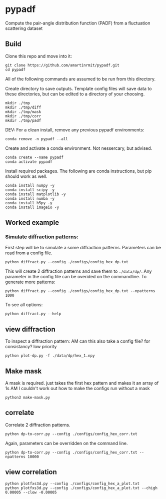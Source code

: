 # pypadf

Compute the pair-angle distribution function (PADF) from a fluctuation scattering dataset





## Build

Clone this repo and move into it:

    git clone https://github.com/amartinrmit/pypadf.git
    cd pypadf

All of the following commands are assumed to be run from this directory.

Create directory to save outputs. Template config files will save data to these directories, but can be edited to a directory of your choosing.

    mkdir ./tmp
    mkdir ./tmp/diff
    mkdir ./tmp/mask
    mkdir ./tmp/corr
    mkdir ./tmp/padf


DEV: For a clean install, remove any previous pypadf environments:

    conda remove -n pypadf --all

Create and activate a conda environment. Not nessercary, but advised.

    conda create --name pypadf
    conda activate pypadf

Install required packages. The following are conda instructions, but pip should work as well.

    conda install numpy -y
    conda install scipy -y
    conda install matplotlib -y
    conda install numba -y
    conda install h5py -y
    conda install imageio -y



## Worked example



###  Simulate diffraction patterns:

First step will be to simulate a some diffraction patterns. Parameters can be read from a config file.

    python diffract.py --config ./configs/config_hex_dp.txt

This will create 2 diffraction patterns and save them to `./data/dp/`. 
Any parameter in the config file can be overided on the commandline. To generate more patterns:

    python diffract.py --config ./configs/config_hex_dp.txt --npatterns 1000

To see all options:
    
    python diffract.py --help




## view diffraction

To inspect a diffraction pattern: AM can this also take a config file? for consistancy? low priority

    python plot-dp.py -f ./data/dp/hex_1.npy

## Make mask
A mask is required. just takes the first hex pattern and makes it an array of 1s
AM I couldn't work out how to make the configs run without a mask

    python3 make-mask.py

## correlate

Correlate 2 diffraction patterns.

    python dp-to-corr.py --config ./configs/config_hex_corr.txt

Again, parameters can be overridden on the command line.

    python dp-to-corr.py --config ./configs/config_hex_corr.txt --npatterns 10000

## view correlation

    python plotfxs3d.py --config ./configs/config_hex_a_plot.txt
    python plotfxs3d.py --config ./configs/config_hex_a_plot.txt --chigh 0.00005 --clow -0.00005


## 




















